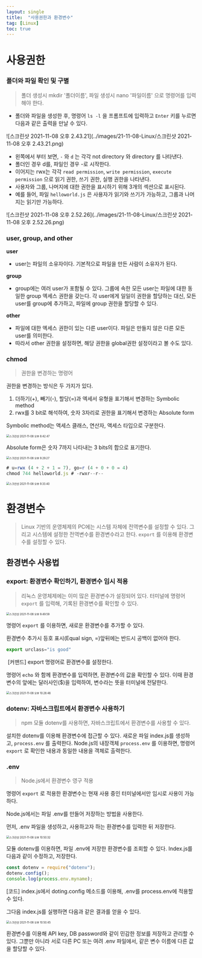 ```yaml
---
layout: single
title:  "사용권한과 환경변수"
tag: [Linux]
toc: true
---
```


# 사용권한

### 폴더와 파일 확인 및 구별

> 폴더 생성시 mkdir '폴더이름', 파일 생성시 nano '파일이름' 으로 명령어를 입력해야 한다.

- 폴더와 파일을 생성한 후, 명령어 ```ls -l``` 을 프롬프트에 입력하고 ```Enter``` 키를 누르면 다음과 같은 출력을 만날 수 있다.

![스크린샷 2021-11-08 오후 2.43.21](../images/21-11-08-Linux/스크린샷 2021-11-08 오후 2.43.21.png)

- 왼쪽에서 부터 보면, ```-``` 와 ```d``` 는 각각 not directory 와 directory 를 나타낸다.
- 폴더인 경우 d를, 파일인 경우 -로 시작한다.
- 이어지는 rwx는 각각 ```read permission```, ```write permission```, ```execute permission``` 으로 읽기 권한, 쓰기 권한, 실행 권한을 나타낸다.
- 사용자와 그룹, 나머지에 대한 권한을 표시하기 위해 3개의 섹션으로 표시된다.
- 예를 들어, 파일 ```helloworld.js``` 은 사용자가 읽기와 쓰기가 가능하고, 그룹과 나머지는 읽기만 가능하다.

![스크린샷 2021-11-08 오후 2.52.26](../images/21-11-08-Linux/스크린샷 2021-11-08 오후 2.52.26.png)

### user, group, and other

**user**

- user는 파일의 소유자이다. 기본적으로 파일을 만든 사람이 소유자가 된다.

**group**

- group에는 여러 user가 포함될 수 있다. 그룹에 속한 모든 user는 파일에 대한 동일한 group 엑세스 권한을 갖는다. 각 user에게 일일이 권한을 할당하는 대신, 모든 user를 group에 추가하고, 파일에 group 권한을 할당할 수 있다.

**other**

- 파일에 대한 엑세스 권한이 있는 다른 user이다. 파일은 만들지 않은 다른 모든 user를 의미한다.
- 따라서 other 권한을 설정하면, 해당 권한을 global권한 설정이라고 볼 수도 있다.



### chmod

> 권한을 변경하는 명령어

권한을 변경하는 방식은 두 가지가 있다.

1. 더하기(+), 빼기(-), 할당(=)과 엑세서 유형을 표기해서 변경하는 Symbolic method
2. rwx를 3 bit로 해석하여, 숫자 3자리로 권한을 표기해서 변경하는 Absolute form

Symbolic method는 액세스 클래스, 연산자, 액세스 타입으로 구분한다.

<img src="../images/21-11-08-Linux/스크린샷 2021-11-08 오후 8.42.47.png" alt="스크린샷 2021-11-08 오후 8.42.47" style="zoom: 50%;" />

Absolute form은 숫자 7까지 나타내는 3 bits의 합으로 표기한다.

<img src="../images/21-11-08-Linux/스크린샷 2021-11-08 오후 9.29.27.png" alt="스크린샷 2021-11-08 오후 9.29.27" style="zoom:50%;" />

```js
# u=rwx (4 + 2 + 1 = 7), go=r (4 + 0 + 0 = 4)
chmod 744 helloworld.js # -rwxr--r--
```

<img src="../images/21-11-08-Linux/스크린샷 2021-11-08 오후 9.33.40.png" alt="스크린샷 2021-11-08 오후 9.33.40" style="zoom:50%;" />



# 환경변수

> Linux 기반의 운영체제의 PC에는 시스템 자체에 전역변수를 설정할 수 있다. 그리고 시스템에 설정한 전역변수를 환경변수라고 한다. ```export``` 를 이용해 환경변수를 설정할 수 있다.



## 환경변수 사용법

### export: 환경변수 확인하기,  환경변수 임시 적용

> 리눅스 운영체제에는 이미 많은 환경변수가 설정되어 있다. 터미널에 명령어 ```export``` 를 입력해, 기록된 환경변수를 확인할 수 있다.

<img src="../images/21-11-08-Linux/스크린샷 2021-11-08 오후 9.49.59.png" alt="스크린샷 2021-11-08 오후 9.49.59" style="zoom:50%;" />

명령어 ```export``` 를 이용하면, 새로운 환경변수를 추가할 수 있다.

환경변수 추가시 등호 표시(Equal sign, =)앞뒤에는 반드시 공백이 없어야 한다.

```js
export urclass="is good"
```

​	                                             [커맨드] export 명령어로 환경변수를 설정한다.

명령어 ```echo``` 와 함께 환경변수를 입력하면, 환경변수의 값을 확인할 수 있다. 이때 환경변수의 앞에는 달러사인($)을 입력하여, 변수라는 뜻을 터미널에 전달한다.

<img src="../images/21-11-08-Linux/스크린샷 2021-11-08 오후 10.28.46.png" alt="스크린샷 2021-11-08 오후 10.28.46" style="zoom:50%;" />

### dotenv: 자바스크립트에서 환경변수 사용하기

> npm 모듈 dotenv를 사용하면, 자바스크립트에서 환경변수를 사용할 수 있다.

설치한 dotenv를 이용해 환경변수에 접근할 수 있다. 새로운 파일 index.js를 생성하고, ```process.env``` 를 출력한다. Node.js의 내장객체 ```process.env``` 를 이용하면, 명령어 ```export``` 로 확인한 내용과 동일한 내용을 객체로 출력한다.



### .env

> Node.js에서 환경변수 영구 적용

명령어 ```export``` 로 적용한 환경변수는 현재 사용 중인 터미널에서만 임시로 사용이 가능하다.

Node.js에서는 파일 .env를 만들어 저장하는 방법을 사용한다.

먼저, .env 파일을 생성하고, 사용하고자 하는 환경변수를 입력한 뒤 저장한다.

<img src="../images/21-11-08-Linux/스크린샷 2021-11-08 오후 10.50.32.png" alt="스크린샷 2021-11-08 오후 10.50.32" style="zoom:50%;" />

모듈 dotenv를 이용하면, 파일 .env에 저장한 환경변수를 조회할 수 있다. Index.js를 다음과 같이 수정하고, 저장한다.

```js
const dotenv = require("dotenv");
dotenv.config();
console.log(process.env.myname);
```

[코드] index.js에서 doting.config 메소드를 이용해, .env를 process.env에 적용할 수 있다.

그다음 index.js를 실행하면 다음과 같은 결과를 얻을 수 있다.

<img src="../images/21-11-08-Linux/스크린샷 2021-11-08 오후 10.50.45.png" alt="스크린샷 2021-11-08 오후 10.50.45" style="zoom:50%;" />

환경변수를 이용해 API key, DB password와 같이 민감한 정보를 저장하고 관리할 수 있다. 그뿐만 아니라 서로 다른 PC 또는 여려 .env 파일에서, 같은 변수 이름에 다른 값을 할당할 수 있다.